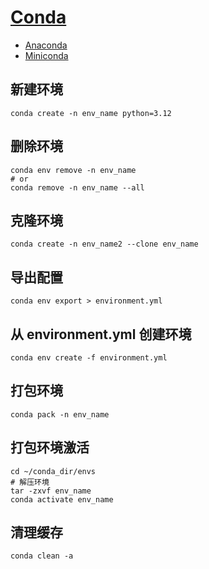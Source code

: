 # [Conda](https://docs.conda.io/en/latest/)

- [Anaconda](https://www.anaconda.com/)
- [Miniconda](https://docs.conda.io/projects/miniconda/en/latest/)

## 新建环境

```shell
conda create -n env_name python=3.12
```

## 删除环境

```shell
conda env remove -n env_name
# or
conda remove -n env_name --all
```

## 克隆环境

```shell
conda create -n env_name2 --clone env_name
```

## 导出配置

```shell
conda env export > environment.yml
```

## 从 environment.yml 创建环境

```shell
conda env create -f environment.yml
```

## 打包环境

```shell
conda pack -n env_name
```

## 打包环境激活

```shell
cd ~/conda_dir/envs
# 解压环境
tar -zxvf env_name
conda activate env_name
```

## 清理缓存

```shell
conda clean -a
```

